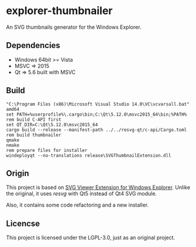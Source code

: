 # explorer-thumbnailer

An SVG thumbnails generator for the Windows Explorer.

## Dependencies

- Windows 64bit >= Vista
- MSVC => 2015
- Qt => 5.6 built with MSVC

## Build

```batch
"C:\Program Files (x86)\Microsoft Visual Studio 14.0\VC\vcvarsall.bat" amd64
set PATH=%userprofile%\.cargo\bin;C:\Qt\5.12.0\msvc2015_64\bin;%PATH%
rem build C-API first
set QT_DIR=C:\Qt\5.12.0\msvc2015_64
cargo build --release --manifest-path ../../resvg-qt/c-api/Cargo.toml
rem build thumbnailer
qmake
nmake
rem prepare files for installer
windeployqt --no-translations release\SVGThumbnailExtension.dll
```

## Origin

This project is based on
[SVG Viewer Extension for Windows Explorer](https://github.com/maphew/svg-explorer-extension).
Unlike the original, it uses *resvg* with Qt5 instead of Qt4 SVG module.

Also, it contains some code refactoring and a new installer.

## Licencse

This project is licensed under the LGPL-3.0, just as an original project.
